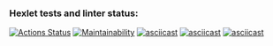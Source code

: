 ### Hexlet tests and linter status:
[![Actions Status](https://github.com/CommunistDoge94/frontend-project-44/actions/workflows/hexlet-check.yml/badge.svg)](https://github.com/CommunistDoge94/frontend-project-44/actions)
[![Maintainability](https://api.codeclimate.com/v1/badges/74860b30b2984bde0031/maintainability)](https://codeclimate.com/github/CommunistDoge94/frontend-project-44/maintainability)
[![asciicast](https://asciinema.org/a/ASpt4ITnUUnjfpKtONtCfs7PA.svg)](https://asciinema.org/a/ASpt4ITnUUnjfpKtONtCfs7PA)
[![asciicast](https://asciinema.org/a/RWrcSb9d3qUblCaWvrRbjOmqc.svg)](https://asciinema.org/a/RWrcSb9d3qUblCaWvrRbjOmqc)
[![asciicast](https://asciinema.org/a/jH5OM038SHgF9XSAvnaKlWor1.svg)](https://asciinema.org/a/jH5OM038SHgF9XSAvnaKlWor1)